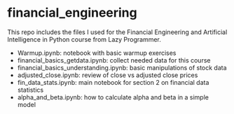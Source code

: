 # financial_engineering

This repo includes the files I used for the Financial Engineering and Artificial Intelligence in Python course from Lazy Programmer.

 - Warmup.ipynb: notebook with basic warmup exercises
 - financial_basics_getdata.ipynb: collect needed data for this course
 - financial_basics_understanding.ipynb: basic manipulations of stock data
 - adjusted_close.ipynb: review of close vs adjusted close prices
 - fin_data_stats.ipynb: main notebook for section 2 on financial data statistics
 - alpha_and_beta.ipynb: how to calculate alpha and beta in a simple model
 
 

